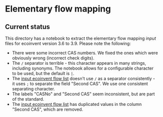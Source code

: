 # Elementary flow mapping

## Current status

This directory has a notebook to extract the elementary flow mapping *input* files for ecoinvent version 3.6 to 3.9. Please note the following:

* There were some incorrect CAS numbers. We fixed the ones which were obviously wrong (incorrect check digits).
* The `/` separator is terrible - this character appears in many strings, including synonyms. The notebook allows for a configurable character to be used, but the default is `|`.
* The [input ecoinvent flow list](https://github.com/UNEP-Economy-Division/GLAD-ElementaryFlowResources/blob/master/Mapping/Input/Flowlists/ecoinventEFv3.7.csv) doesn't use `/` as a separator consistently - it uses `;` to separate the field "Second CAS". We use one consistent separating character.
* The labels "CASNo" and "Second CAS" seem inconsistent, but are part of the standard.
* The [input ecoinvent flow list](https://github.com/UNEP-Economy-Division/GLAD-ElementaryFlowResources/blob/master/Mapping/Input/Flowlists/ecoinventEFv3.7.csv) has duplicated values in the column "Second CAS", which are removed.